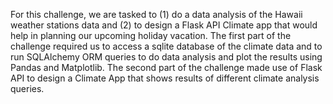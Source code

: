 For this challenge, we are tasked to (1) do a data analysis of the Hawaii weather stations data and (2) to design a Flask API Climate app that would help in planning our upcoming holiday vacation.
The first part of the challenge required us to access a sqlite database of the climate data and to run SQLAlchemy ORM queries to do data analysis and plot the results using Pandas and Matplotlib.
The second part of the challenge made use of Flask API to design a Climate App that shows results of different climate analysis queries.
